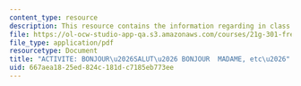 ```yaml
---
content_type: resource
description: This resource contains the information regarding in class activities.
file: https://ol-ocw-studio-app-qa.s3.amazonaws.com/courses/21g-301-french-i-fall-2004/667aea1825ed824c181dc7185eb773ee_MIT21G_301F04_ch1_ex1.pdf
file_type: application/pdf
resourcetype: Document
title: "ACTIVITE: BONJOUR\u2026SALUT\u2026 BONJOUR  MADAME, etc\u2026"
uid: 667aea18-25ed-824c-181d-c7185eb773ee
---
```

